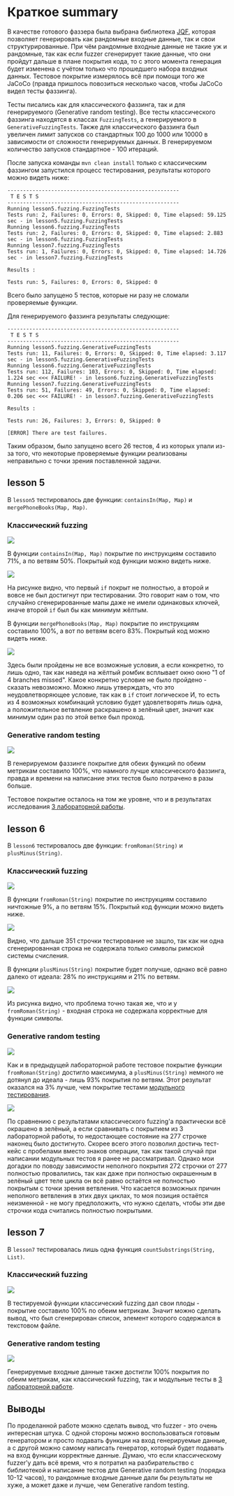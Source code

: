 # Краткое summary

В качестве готового фаззера была выбрана библиотека [JQF](https://github.com/rohanpadhye/JQF), которая позволяет генерировать как рандомные входные данные, так и свои структурированные. При чём рандомные входные данные не такие уж и рандомные, так как если fuzzer сгенерирует такие данные, что они пройдут дальше в плане покрытия кода, то с этого момента генерация будет изменена с учётом только что прошедшего набора входных данных. Тестовое покрытие измерялось всё при помощи того же JaCoCo (правда пришлось повозиться несколько часов, чтобы JaCoCo видел тесты фаззинга).

Тесты писались как для классического фаззинга, так и для генерируемого (Generative random testing). Все тесты классического фаззинга находятся в классах `FuzzingTests`, а генерируемого в `GenerativeFuzzingTests`. Также для классического фаззинга был увеличен лимит запусков со стандартных 100 до 1000 или 10000 в зависимости от сложности генерируемых данных. В генерируемом количество запусков стандартное - 100 итераций.

После запуска команды `mvn clean install` только с классическим фаззингом запустился процесс тестирования, результаты которого можно видеть ниже:

```
-------------------------------------------------------
 T E S T S
-------------------------------------------------------
Running lesson5.fuzzing.FuzzingTests
Tests run: 2, Failures: 0, Errors: 0, Skipped: 0, Time elapsed: 59.125 sec - in lesson5.fuzzing.FuzzingTests
Running lesson6.fuzzing.FuzzingTests
Tests run: 2, Failures: 0, Errors: 0, Skipped: 0, Time elapsed: 2.883 sec - in lesson6.fuzzing.FuzzingTests
Running lesson7.fuzzing.FuzzingTests
Tests run: 1, Failures: 0, Errors: 0, Skipped: 0, Time elapsed: 14.726 sec - in lesson7.fuzzing.FuzzingTests

Results :

Tests run: 5, Failures: 0, Errors: 0, Skipped: 0
```

Всего было запущено 5 тестов, которые ни разу не сломали проверяемые функции.

Для генерируемого фаззинга результаты следующие:

```
-------------------------------------------------------
 T E S T S
-------------------------------------------------------
Running lesson5.fuzzing.GenerativeFuzzingTests
Tests run: 11, Failures: 0, Errors: 0, Skipped: 0, Time elapsed: 3.117 sec - in lesson5.fuzzing.GenerativeFuzzingTests
Running lesson6.fuzzing.GenerativeFuzzingTests
Tests run: 112, Failures: 103, Errors: 0, Skipped: 0, Time elapsed: 1.224 sec <<< FAILURE! - in lesson6.fuzzing.GenerativeFuzzingTests
Running lesson7.fuzzing.GenerativeFuzzingTests
Tests run: 51, Failures: 49, Errors: 0, Skipped: 0, Time elapsed: 0.206 sec <<< FAILURE! - in lesson7.fuzzing.GenerativeFuzzingTests

Results :

Tests run: 26, Failures: 3, Errors: 0, Skipped: 0

[ERROR] There are test failures.
```

Таким образом, было запущено всего 26 тестов, 4 из которых упали из-за того, что некоторые проверяемые функции реализованы неправильно с точки зрения поставленной задачи.

## lesson 5

В `lesson5` тестировалось две функции: `containsIn(Map, Map)` и `mergePhoneBooks(Map, Map)`. 

### Классический fuzzing

![](images/lesson5_fuzzing.png)

В функции `containsIn(Map, Map)` покрытие по инструкциям составило 71%, а по ветвям 50%. Покрытый код функции можно видеть ниже.

![](images/containsIn_fuzzing.png)

На рисунке видно, что первый `if` покрыт не полностью, а второй и вовсе не был достигнут при тестировании. Это говорит нам о том, что случайно сгенерированные мапы даже не имели одинаковых ключей, иначе второй `if` был бы как минимум жёлтым.

В функции `mergePhoneBooks(Map, Map)` покрытие по инструкциям составило 100%, а вот по ветвям всего 83%. Покрытый код можно видеть ниже.

![](images/mergePhoneBooks_fuzzing.png)

Здесь были пройдены не все возможные условия, а если конкретно, то лишь одно, так как наведя на жёлтый ромбик всплывает окно окно "1 of 4 branches missed". Какое конкретно условие не было пройдено - сказать невозможно. Можно лишь утверждать, что это неудовлетворяющее условие, так как в `if` стоит логическое И, то есть из 4 возможных комбинаций условию будет удовлетворять лишь одна, а положительное ветвление раскрашено в зелёный цвет, значит как минимум один раз по этой ветке был проход.

### Generative random testing

![](images/lesson5_generative.png)

В генерируемом фаззинге покрытие для обеих функций по обеим метрикам составило 100%, что намного лучше классического фаззинга, правда и времени на написание этих тестов было потрачено в разы больше.

Тестовое покрытие осталось на том же уровне, что и в результатах исследования [3 лабораторной работы](https://github.com/alexnevskiy/KotlinAsFirst2021Testing/blob/master/results/coverage/report.md#lesson-5).

## lesson 6

В `lesson6` тестировалось две функции: `fromRoman(String)` и `plusMinus(String)`.

### Классический fuzzing

![](images/lesson6_fuzzing.png)

В функции `fromRoman(String)` покрытие по инструкциям составило ничтожные 9%, а по ветвям 15%. Покрытый код функции можно видеть ниже.

![](images/fromRoman_fuzzing.png)

Видно, что дальше 351 строчки тестирование не зашло, так как ни одна сгенерированная строка не содержала только символы римской системы счисления.

В функции `plusMinus(String)` покрытие будет получше, однако всё равно далеко от идеала: 28% по инструкциям и 21% по ветвям.

![](images/plusMinus_fuzzing.png)

Из рисунка видно, что проблема точно такая же, что и у `fromRoman(String)` - входная строка не содержала корректные для функции символы.

### Generative random testing

![](images/lesson6_generative.png)

Как и в предыдущей лабораторной работе тестовое покрытие функции `fromRoman(String)` достигло максимума, а `plusMinus(String)` немного не дотянул до идеала - лишь 93% покрытия по ветвям. Этот результат оказался на 3% лучше, чем покрытие тестами [модульного тестирования](https://github.com/alexnevskiy/KotlinAsFirst2021Testing/blob/master/results/coverage/report.md#lesson-6).

![](images/plusMinus_generative.png)

По сравнению с результатами классического fuzzing'а практически всё окрашено в зелёный, а если сравнивать с покрытием из 3 лабораторной работы, то недостающее состояние на 277 строчке наконец было достигнуто. Скорее всего этого позволил достичь тест-кейс с пробелами вместо знаков операции, так как такой случай при написании модульных тестов я ранее не рассматривал. Однако мои догадки по поводу зависимости неполного покрытия 272 строчки от 277 полностью провалились, так как даже при полностью окрашенным в зелёный цвет теле цикла он всё равно остаётся не полностью покрытым с точки зрения ветвления. Что касается возможных причин неполного ветвления в этих двух циклах, то моя позиция остаётся неизменной - не могу предположить, что нужно сделать, чтобы эти две строчки кода считались полностью покрытыми.

## lesson 7

В `lesson7` тестировалась лишь одна функция `countSubstrings(String, List)`.

### Классический fuzzing

![](images/lesson7_fuzzing.png)

В тестируемой функции классический fuzzing дал свои плоды - покрытие составило 100% по обеим метрикам. Значит можно сделать вывод, что был сгенерирован список, элемент которого содержался в текстовом файле.

### Generative random testing

![](images/lesson7_generative.png)

Генерируемые входные данные также достигли 100% покрытия по обеим метрикам, как классический fuzzing, так и модульные тесты в [3 лабораторной работе](https://github.com/alexnevskiy/KotlinAsFirst2021Testing/blob/master/results/coverage/report.md#lesson-7).

## Выводы

По проделанной работе можно сделать вывод, что fuzzer - это очень интересная штука. С одной стороны можно воспользоваться готовым генератором и просто подавать функции на вход генерируемые данные, а с другой можно самому написать генератор, который будет подавать на вход функции корректные данные. Думаю, что если классическому fuzzer'у дать всё время, что я потратил на разбирательство с библиотекой и написание тестов для Generative random testing (порядка 10-12 часов), то рандомные входные данные дали бы результаты не хуже, а может даже и лучше, чем Generative random testing.
